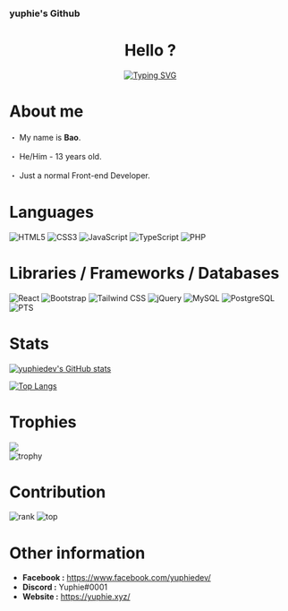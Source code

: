 ### yuphie's Github

<h1 align="center"> Hello ? </h1>

<div align="center">
  <a href="https://harudev.xyz" target="_blank"><img src="https://readme-typing-svg.demolab.com?font=Fira+Code&pause=1000&color=520FF7&width=435&lines=Just+a+normal+frontend+developer.+GG+%3F" alt="Typing SVG" /></a>
</div>

# **About me**

・ My name is **Bao**.

・ He/Him - 13 years old.

・ Just a normal Front-end Developer.

# **Languages**

<p>
  <img src="https://img.shields.io/badge/html5-%23E34F26.svg?style=for-the-badge&amp;logo=html5&amp;logoColor=white" alt="HTML5">
  <img src="https://img.shields.io/badge/css3-%231572B6.svg?style=for-the-badge&amp;logo=css3&amp;logoColor=white" alt="CSS3">
  <img src="https://img.shields.io/badge/javascript-%23323330.svg?style=for-the-badge&amp;logo=javascript&amp;logoColor=%23F7DF1E" alt="JavaScript">
  <img src="https://img.shields.io/badge/TypeScript-007ACC?style=for-the-badge&logo=typescript&logoColor=white" alt="TypeScript">
  <img src="https://img.shields.io/badge/php-%23777BB4.svg?style=for-the-badge&amp;logo=php&amp;logoColor=white" alt="PHP">
</p>

# **Libraries / Frameworks / Databases**

<p>
  <img src="https://img.shields.io/badge/React-20232A?style=for-the-badge&logo=react&logoColor=61DAFB" alt="React">
  <img src="https://img.shields.io/badge/Bootstrap-563D7C?style=for-the-badge&logo=bootstrap&logoColor=white" alt="Bootstrap">
  <img src="https://img.shields.io/badge/Tailwind_CSS-38B2AC?style=for-the-badge&logo=tailwind-css&logoColor=white" alt="Tailwind CSS">
  <img src="https://img.shields.io/badge/jQuery-0769AD?style=for-the-badge&logo=jquery&logoColor=white" alt="jQuery">
  <img src="https://img.shields.io/badge/MySQL-005C84?style=for-the-badge&logo=mysql&logoColor=white" alt="MySQL">
  <img src="https://img.shields.io/badge/PostgreSQL-316192?style=for-the-badge&logo=postgresql&logoColor=white" alt="PostgreSQL">
  <img src="https://img.shields.io/badge/Adobe%20Photoshop-31A8FF?style=for-the-badge&logo=Adobe%20Photoshop&logoColor=black" alt="PTS">
</p>

# **Stats**

[![yuphiedev's GitHub stats](https://github-readme-stats.vercel.app/api?username=yuphiedev&show_icons=true&theme=dracula)](https://github.com/yuphiedev)

[![Top Langs](https://github-readme-stats.vercel.app/api/top-langs/?username=yuphiedev&theme=dracula)](https://github.com/yuphiedev)

# **Trophies**
![](https://github-trophies.vercel.app/?username=yuphiedev&theme=dracula&no-frame=false&no-bg=false&margin-w=4)</br>
![trophy](https://github-profile-trophy.vercel.app/?username=yuphiedev&column=6&&margin-w=4&theme=dracula)

# **Contribution**
![rank](https://github-readme-streak-stats.herokuapp.com/?user=yuphiedev&theme=dracula&hide_border=true)
![top](https://github-profile-summary-cards.vercel.app/api/cards/profile-details?username=yuphiedev&theme=dracula)

# **Other information**

- **Facebook :** https://www.facebook.com/yuphiedev/
- **Discord :** Yuphie#0001
- **Website :** https://yuphie.xyz/
